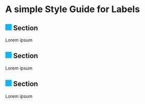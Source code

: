 # A simple Style Guide for Labels

## <div style="width: 20px; height:20px;background: #13b4ff;display: inline-block;"></div> Section 

Lorem ipsum

## <div style="width: 20px; height:20px;background: #13b4ff;display: inline-block;"></div> Section 

Lorem ipsum

## <div style="width: 20px; height:20px;background: #13b4ff;display: inline-block;"></div> Section 

Lorem ipsum
